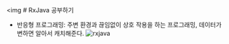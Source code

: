 <img # RxJava 공부하기
- 반응형 프로그래밍: 주변 환경과 끊임없이 상호 작용을 하는 프로그래밍, 데이터가 변하면 알아서 캐치해준다.
![rxjava](https://user-images.githubusercontent.com/118269278/202439585-dc46e5a8-66e2-47d7-99e2-932447be5803.png)
